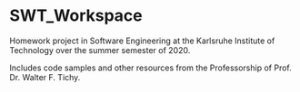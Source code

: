# SWT_Workspace

Homework project in Software Engineering at the Karlsruhe Institute of Technology over the summer semester of 2020.

Includes code samples and other resources from the Professorship of Prof. Dr. Walter F. Tichy.
